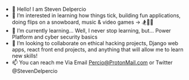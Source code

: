 - 👋 Hello! I am Steven Delpercio
- 👀 I’m interested in learning how things tick, building fun applications, doing flips on a snowboard, music & video games -> 🏂👾🎵
- 🌱 I’m currently learning... Well, I never stop learning, but... Power Platform and cyber security basics
- 💞️ I’m looking to collaborate on ethical hacking projects, Django web apps, react front end projects, and anything that will allow me to learn new skills!
- 📫 You can reach me Via Email Percio@ProtonMail.com or Twitter @StevenDelpercio
